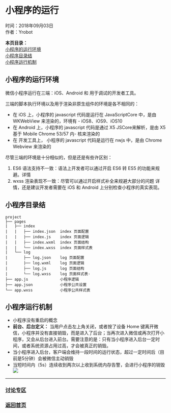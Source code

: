 # 小程序的运行  
时间：2018年09月03日  
作者：Yrobot  

__本页目录：__   
[小程序的运行环境](#id1)  
[小程序目录结](#id2)  
[小程序运行机制](#id3)  

<a id='id1'></a>

## 小程序的运行环境
微信小程序运行在三端：iOS、Android 和 用于调试的开发者工具。

三端的脚本执行环境以及用于渲染非原生组件的环境是各不相同的：
- 在 iOS 上，小程序的 javascript 代码是运行在 JavaScriptCore 中，是由 WKWebView 来渲染的，环境有 - iOS8、iOS9、iOS10  
- 在 Android 上，小程序的 javascript 代码是通过 X5 JSCore来解析，是由 X5 基于 Mobile Chrome 53/57 内- 核来渲染的  
- 在 开发工具上， 小程序的 javascript 代码是运行在 nwjs 中，是由 Chrome Webview 来渲染的  

尽管三端的环境是十分相似的，但是还是有些许区别：  
1. ES6 语法支持不一致：语法上开发者可以通过开启 ES6 转 ES5 的功能来规避。详情
2. wxss 渲染表现不一致：尽管可以通过开启样式补全来规避大部分的问题 详情，还是建议开发者需要在 iOS 和 Android 上分别检查小程序的真实表现。

<a id='id2'></a>

## 小程序目录结
```
project
├── pages
|   ├── index
|   |   ├── index.json  index 页面配置
|   |   ├── index.js    index 页面逻辑
|   |   ├── index.wxml  index 页面结构
|   |   └── index.wxss  index 页面样式表
|   └── log
|       ├── log.json    log 页面配置
|       ├── log.wxml    log 页面逻辑
|       ├── log.js      log 页面结构
|       └── log.wxss    log 页面样式表·
├── app.js              小程序逻辑
├── app.json            小程序公共设置
└── app.wxss            小程序公共样式表
```

<a id='id3'></a>

## 小程序运行机制
- 小程序没有重启的概念
- __前台、后台定义：__ 当用户点击左上角关闭，或者按了设备 Home 键离开微信，小程序并没有直接销毁，而是进入了后台；当再次进入微信或再次打开小程序，又会从后台进入前台。需要注意的是：只有当小程序进入后台一定时间，或者系统资源占用过高，才会被真正的销毁。
- 当小程序进入后台，客户端会维持一段时间的运行状态，超过一定时间后（目前是5分钟）会被微信主动销毁
- 当短时间内（5s）连续收到两次以上收到系统内存告警，会进行小程序的销毁
![](https://ws3.sinaimg.cn/large/0069RVTdgy1fuwgqm9y1oj30my0bxgmx.jpg)


--- 
### [讨论专区](https://github.com/Yrobot/Yrobot-FrontEnd-Blog/issues/1)  
### [返回首页](../../README.md)
